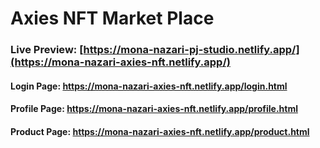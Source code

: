 # Axies NFT Market Place
### Live Preview: [https://mona-nazari-pj-studio.netlify.app/](https://mona-nazari-axies-nft.netlify.app/)
#### Login Page: https://mona-nazari-axies-nft.netlify.app/login.html
#### Profile Page: https://mona-nazari-axies-nft.netlify.app/profile.html
#### Product Page: https://mona-nazari-axies-nft.netlify.app/product.html
